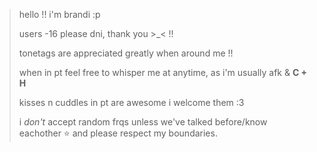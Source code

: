 > hello !! i'm brandi :p
> 
> users -16 please dni, thank you >_< !!
>
> tonetags are appreciated greatly when around me !!
>
> when in pt feel free to whisper me at anytime, as i'm usually afk & **C + H**
>
>  kisses n cuddles in pt are awesome i welcome them :3
>
> i _don't_ accept random frqs unless we've talked before/know eachother ⭐ and please respect my boundaries.

<!---
starcandies/starcandies is a ✨ special ✨ repository because its `README.md` (this file) appears on your GitHub profile.
You can click the Preview link to take a look at your changes.
--->
